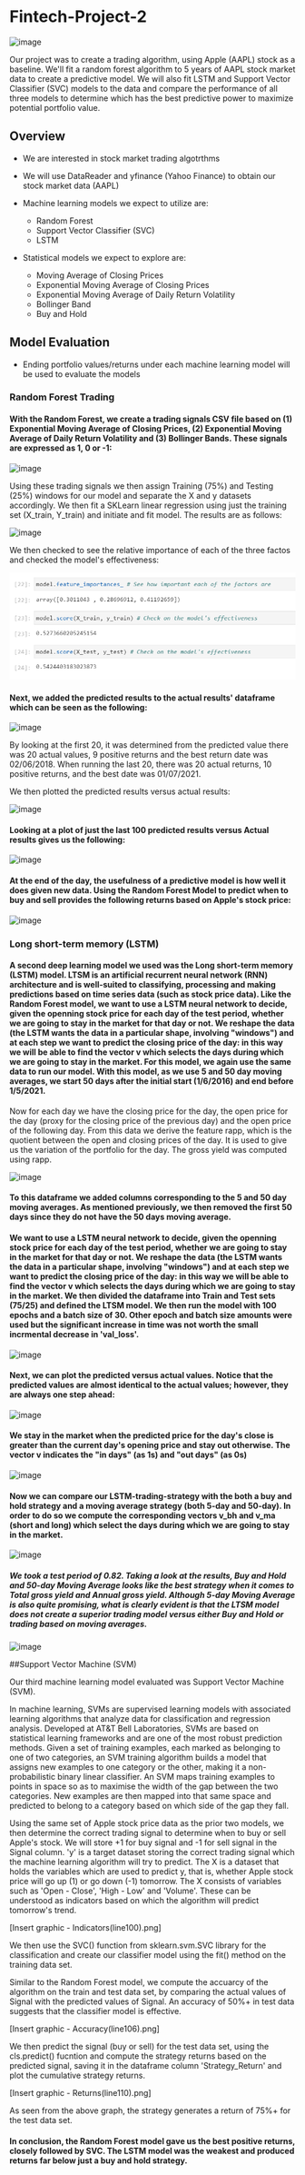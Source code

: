 # Fintech-Project-2


![image](https://user-images.githubusercontent.com/69773959/104261580-1530e500-5443-11eb-956f-cb7af70136c6.png)


Our project was to create a trading algorithm, using Apple (AAPL) stock as a baseline. We'll fit a random forest algorithm to 5 years of AAPL stock market data to create a predictive model. We will also fit LSTM and Support Vector Classifier (SVC) models to the data and compare the performance of all three models to determine which has the best predictive power to maximize potential portfolio value.

## Overview
* We are interested in stock market trading algotrthms

* We will use DataReader and yfinance (Yahoo Finance) to obtain our stock market data (AAPL)

* Machine learning models we expect to utilize are: 
   * Random Forest
   * Support Vector Classifier (SVC)
   * LSTM
   
* Statistical models we expect to explore are:   
   * Moving Average of Closing Prices
   * Exponential Moving Average of Closing Prices
   * Exponential Moving Average of Daily Return Volatility
   * Bollinger Band
   * Buy and Hold

## Model Evaluation
* Ending portfolio values/returns under each machine learning model will be used to evaluate the models


### Random Forest Trading
#### With the Random Forest, we create a trading signals CSV file based on (1) Exponential Moving Average of Closing Prices, (2) Exponential Moving Average of Daily Return Volatility and (3) Bollinger Bands. These signals are expressed as 1, 0 or -1:

![image](https://user-images.githubusercontent.com/69773959/105057971-fcbc5e00-5a32-11eb-9f03-b3df01466c3d.png)

Using these trading signals we then assign Training (75%) and Testing (25%) windows for our model and separate the X and y datasets accordingly. We then fit a SKLearn linear regression using just the training set (X_train, Y_train) and initiate and fit model.  The results are as follows:

![image](https://user-images.githubusercontent.com/69773959/105058029-0b0a7a00-5a33-11eb-9463-5290212a4329.png)

We then checked to see the relative importance of each of the three factos and checked the model's effectiveness:

![Model_Results(line41).png](Images/Model_Results(line41).png)

#### Next, we added the predicted results to the actual results' dataframe which can be seen as the following:

![image](https://user-images.githubusercontent.com/69773959/105058242-3beaaf00-5a33-11eb-983f-fd3bbaa71305.png)

By looking at the first 20, it was determined from the predicted value there was 20 actual values, 9 positive returns and the best return date was 02/06/2018. When running the last 20, there was 20 actual returns, 10 positive returns, and the best date was 01/07/2021. 

We then plotted the predicted results versus actual results:

![image](https://user-images.githubusercontent.com/69773959/105058302-4d33bb80-5a33-11eb-9478-c0ae4068cc86.png)

#### Looking at a plot of just the last 100 predicted results versus Actual results gives us the following:

![image](https://user-images.githubusercontent.com/69773959/105058533-8e2bd000-5a33-11eb-837a-c1374e2c403a.png)

#### At the end of the day, the usefulness of a predictive model is how well it does given new data.  Using the Random Forest Model to predict when to buy and sell provides the following returns based on Apple's stock price: 

![image](https://user-images.githubusercontent.com/69773959/105058648-abf93500-5a33-11eb-9c59-e5fc069bb49d.png)


### Long short-term memory (LSTM)
#### A second deep learning model we used was the Long short-term memory (LSTM) model.  LTSM is an artificial recurrent neural network (RNN) architecture and is well-suited to classifying, processing and making predictions based on time series data (such as stock price data).  Like the Random Forest model, we want to use a LSTM neural network to decide, given the openning stock price for each day of the test period, whether we are going to stay in the market for that day or not.  We reshape the data (the LSTM wants the data in a particular shape, involving "windows") and at each step we want to predict the closing price of the day: in this way we will be able to find the vector v which selects the days during which we are going to stay in the market. For this model, we again use the same data to run our model. With this model, as we use 5 and 50 day moving averages, we start 50 days after the initial start (1/6/2016) and end before 1/5/2021. 

Now for each day we have the closing price for the day, the open price for the day (proxy for the closing price of the previous day) and the open price of the following day.  From this data we derive the feature rapp, which is the quotient between the open and closing prices of the day. It is used to give us the variation of the portfolio for the day. The gross yield was computed using rapp.

![image](https://user-images.githubusercontent.com/69773959/105059499-96383f80-5a34-11eb-94e2-215e8d03fd9d.png)

#### To this dataframe we added columns corresponding to the 5 and 50 day moving averages. As mentioned previously, we then removed the first 50 days since they do not have the 50 days moving average. 

#### We want to use a LSTM neural network to decide, given the openning stock price for each day of the test period, whether we are going to stay in the market for that day or not.  We reshape the data (the LSTM wants the data in a particular shape, involving "windows") and at each step we want to predict the closing price of the day: in this way we will be able to find the vector v which selects the days during which we are going to stay in the market.  We then divided the dataframe into Train and Test sets (75/25) and defined the LTSM model.  We then run the model with 100 epochs and a batch size of 30.  Other epoch and batch size amounts were used but the significant increase in time was not worth the small incrmental decrease in 'val_loss'.

![image](https://user-images.githubusercontent.com/69773959/105059813-ea432400-5a34-11eb-97ee-34f60062cd40.png)

#### Next, we can plot the predicted versus actual values. Notice that the predicted values are almost identical to the actual values; however, they are always one step ahead:

![image](https://user-images.githubusercontent.com/69773959/105060007-224a6700-5a35-11eb-891f-3d7facbb106b.png)

#### We stay in the market when the predicted price for the day's close is greater than the current day's opening price and stay out otherwise. The vector v indicates the "in days" (as 1s) and "out days" (as 0s)

![image](https://user-images.githubusercontent.com/69773959/105060113-3e4e0880-5a35-11eb-9d5f-88a342425dc3.png)

#### Now we can compare our LSTM-trading-strategy with the both a buy and hold strategy and a moving average strategy (both 5-day and 50-day). In order to do so we compute the corresponding vectors v_bh and v_ma (short and long) which select the days during which we are going to stay in the market.

![image](https://user-images.githubusercontent.com/69773959/105060209-5aea4080-5a35-11eb-8b36-ca8e41f512da.png)

##### We took a test period of 0.82. Taking a look at the results, Buy and Hold and 50-day Moving Average looks like the best strategy when it comes to Total gross yield and Annual gross yield. Although 5-day Moving Average is also quite promising, what is clearly evident is that the LTSM model does not create a superior trading model versus either Buy and Hold or trading based on moving averages.

![image](https://user-images.githubusercontent.com/69773959/105060306-76554b80-5a35-11eb-9c94-8fa5c1214b16.png)


##Support Vector Machine (SVM)

Our third machine learning model evaluated was Support Vector Machine (SVM).  

In machine learning, SVMs are supervised learning models with associated learning algorithms that analyze data for classification and regression analysis.  Developed at AT&T Bell Laboratories, SVMs are based on statistical learning frameworks and are one of the most robust prediction methods.  Given a set of training examples, each marked as belonging to one of two categories, an SVM training algorithm builds a model that assigns new examples to one category or the other, making it a non-probabilistic binary linear classifier.  An SVM maps training examples to points in space so as to maximise the width of the gap between the two categories.  New examples are then mapped into that same space and predicted to belong to a category based on which side of the gap they fall.

Using the same set of Apple stock price data as the prior two models, we then determine the correct trading signal to determine when to buy or sell Apple's stock.  We will store +1 for buy signal and -1 for sell signal in the Signal column. 'y' is a target dataset storing the correct trading signal which the machine learning algorithm will try to predict.  The X is a dataset that holds the variables which are used to predict y, that is, whether Apple stock price will go up (1) or go down (-1) tomorrow. The X consists of variables such as 'Open - Close', 'High - Low' and 'Volume'. These can be understood as indicators based on which the algorithm will predict tomorrow's trend.

[Insert graphic - Indicators(line100).png]

We then use the SVC() function from sklearn.svm.SVC library for the classification and create our classifier model using the fit() method on the training data set.

Similar to the Random Forest model, we compute the accuarcy of the algorithm on the train and test data set, by comparing the actual values of Signal with the predicted values of Signal.  An accuracy of 50%+ in test data suggests that the classifier model is effective.

[Insert graphic - Accuracy(line106).png]

We then predict the signal (buy or sell) for the test data set, using the cls.predict() fucntion and compute the strategy returns based on the predicted signal, saving it in the dataframe column 'Strategy_Return' and plot the cumulative strategy returns.

[Insert graphic - Returns(line110).png]

As seen from the above graph, the strategy generates a return of 75%+ for the test data set.

#### In conclusion, the Random Forest model gave us the best positive returns, closely followed by SVC. The LSTM model was the weakest and produced returns far below just a buy and hold strategy. 

